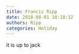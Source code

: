 ```yaml
---
title: Francis Ripp
date: 2018-08-01 18:10:12
authors: Ripp
categories: Holiday
---
```


 it is up to jack